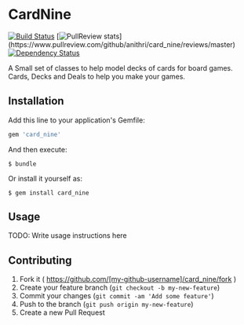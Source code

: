 # CardNine
[![Build Status](https://travis-ci.org/anithri/card_nine.svg?branch=master)](https://travis-ci.org/anithri/card_nine)
[![PullReview stats](https://www.pullreview.com/github/anithri/card_nine/badges/master.svg?)](https://www.pullreview.com/github/anithri/card_nine/reviews/master)
[![Dependency Status](https://gemnasium.com/anithri/card_nine.svg)](https://gemnasium.com/anithri/card_nine)

A Small set of classes to help model decks of cards for board games.  Cards,
Decks and Deals to help you make your games.

## Installation

Add this line to your application's Gemfile:

```ruby
gem 'card_nine'
```

And then execute:

    $ bundle

Or install it yourself as:

    $ gem install card_nine

## Usage

TODO: Write usage instructions here

## Contributing

1. Fork it ( https://github.com/[my-github-username]/card_nine/fork )
2. Create your feature branch (`git checkout -b my-new-feature`)
3. Commit your changes (`git commit -am 'Add some feature'`)
4. Push to the branch (`git push origin my-new-feature`)
5. Create a new Pull Request
